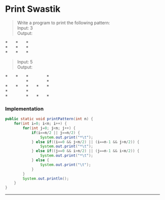# Print Swastik
> Write a program to print the following pattern:           
> Input: 3      
> Output:   
<pre>
*	*	*	
*	*	*	
*	*	*
</pre>
> Input: 5      
> Output:   
<pre>
*	*	*		*
		*		*
*	*	*	*	*
*		*		
*		*	*	*
</pre>

### Implementation
```java
public static void printPattern(int n) {
    for(int i=0; i<n; i++) {
        for(int j=0; j<n; j++) {
            if(i==n/2 || j==n/2) {
                System.out.print("*\t");
            } else if((i==0 && j<n/2) || (i==n-1 && j>n/2)) {
                System.out.print("*\t");
            } else if((j==0 && i>n/2) || (j==n-1 && i<n/2)) {
                System.out.print("*\t");
            } else {
                System.out.print("\t");
            }
        }
        System.out.println();
    }
}
```
---
